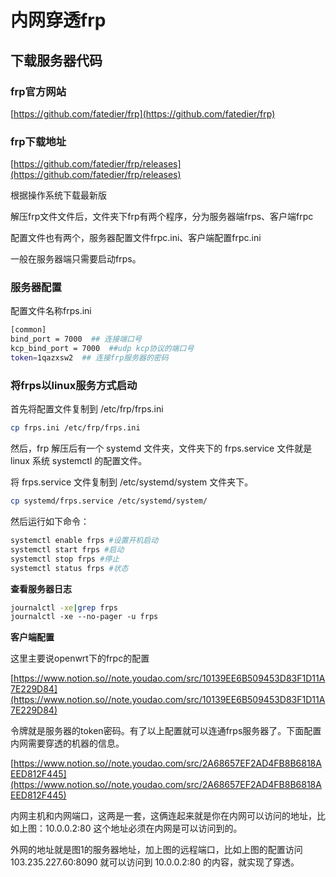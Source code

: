 # 内网穿透frp

## **下载服务器代码**

### frp官方网站

[https://github.com/fatedier/frp](https://github.com/fatedier/frp)

### frp下载地址

[https://github.com/fatedier/frp/releases](https://github.com/fatedier/frp/releases)

根据操作系统下载最新版

解压frp文件文件后，文件夹下frp有两个程序，分为服务器端frps、客户端frpc

配置文件也有两个，服务器配置文件frpc.ini、客户端配置frpc.ini

一般在服务器端只需要启动frps。

### **服务器配置**

配置文件名称frps.ini

```bash
[common]
bind_port = 7000  ## 连接端口号
kcp_bind_port = 7000  ##udp kcp协议的端口号
token=1qazxsw2  ## 连接frp服务器的密码
```

### **将frps以linux服务方式启动**

首先将配置文件复制到 /etc/frp/frps.ini

```bash
cp frps.ini /etc/frp/frps.ini
```

然后，frp 解压后有一个 systemd 文件夹，文件夹下的 frps.service 文件就是 linux 系统 systemctl 的配置文件。

将 frps.service 文件复制到 /etc/systemd/system 文件夹下。

```bash
cp systemd/frps.service /etc/systemd/system/
```

然后运行如下命令：

```bash
systemctl enable frps #设置开机启动
systemctl start frps #启动
systemctl stop frps #停止
systemctl status frps #状态
```

**查看服务器日志**

```bash
journalctl -xe|grep frps
journalctl -xe --no-pager -u frps
```

**客户端配置**

这里主要说openwrt下的frpc的配置

[https://www.notion.so//note.youdao.com/src/10139EE6B509453D83F1D11A7E229D84](https://www.notion.so//note.youdao.com/src/10139EE6B509453D83F1D11A7E229D84)

令牌就是服务器的token密码。有了以上配置就可以连通frps服务器了。下面配置内网需要穿透的机器的信息。

[https://www.notion.so//note.youdao.com/src/2A68657EF2AD4FB8B6818AEED812F445](https://www.notion.so//note.youdao.com/src/2A68657EF2AD4FB8B6818AEED812F445)

内网主机和内网端口，这两是一套，这俩连起来就是你在内网可以访问的地址，比如上图：10.0.0.2:80 这个地址必须在内网是可以访问到的。

外网的地址就是图1的服务器地址，加上图的远程端口，比如上图的配置访问 103.235.227.60:8090 就可以访问到 10.0.0.2:80 的内容，就实现了穿透。